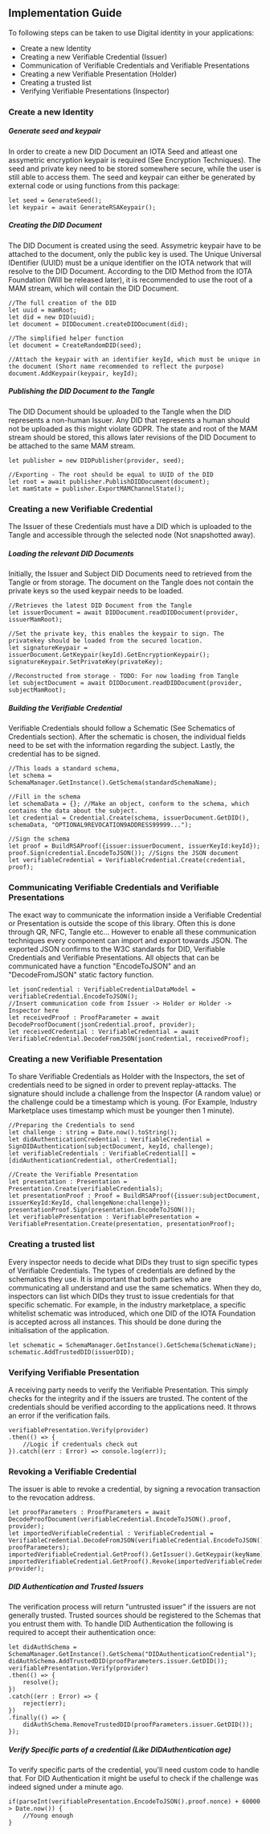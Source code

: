 ## Implementation Guide

To following steps can be taken to use Digital identity in your applications:
* Create a new Identity
* Creating a new Verifiable Credential (Issuer)
* Communication of Verifiable Credentials and Verifiable Presentations
* Creating a new Verifiable Presentation (Holder)
* Creating a trusted list
* Verifying Verifiable Presentations (Inspector)

### Create a new Identity

##### Generate seed and keypair
In order to create a new DID Document an IOTA Seed and atleast one assymetric encryption keypair is required (See Encryption Techniques). 
The seed and private key need to be stored somewhere secure, while the user is still able to access them.
The seed and keypair can either be generated by external code or using functions from this package:
```
let seed = GenerateSeed();
let keypair = await GenerateRSAKeypair();
```

##### Creating the DID Document
The DID Document is created using the seed. Assymetric keypair have to be attached to the document, only the public key is used.
The Unique Universal IDentifier (UUID) must be a unique identifier on the IOTA network that will resolve to the DID Document.
According to the DID Method from the IOTA Foundation (Will be released later), it is recommended to use the root of a MAM stream, which will contain the DID Document.
```
//The full creation of the DID 
let uuid = mamRoot;
let did = new DID(uuid); 
let document = DIDDocument.createDIDDocument(did);
 
//The simplified helper function
let document = CreateRandomDID(seed);
 
//Attach the keypair with an identifier keyId, which must be unique in the document (Short name recommended to reflect the purpose)
document.AddKeypair(keypair, keyId);
```

##### Publishing the DID Document to the Tangle
The DID Document should be uploaded to the Tangle when the DID represents a non-human Issuer. Any DID that represents a human should not be uploaded as this might violate GDPR. The state and root of the MAM stream should be stored, this allows later revisions of the DID Document to be attached to the same MAM stream.
```
let publisher = new DIDPublisher(provider, seed);

//Exporting - The root should be equal to UUID of the DID
let root = await publisher.PublishDIDDocument(document); 
let mamState = publisher.ExportMAMChannelState();
```
### Creating a new Verifiable Credential
The Issuer of these Credentials must have a DID which is uploaded to the Tangle and accessible through the selected node (Not snapshotted away).

##### Loading the relevant DID Documents
Initially, the Issuer and Subject DID Documents need to retrieved from the Tangle or from storage. The document on the Tangle does not contain the private keys so the used keypair needs to be loaded. 
```
//Retrieves the latest DID Document from the Tangle
let issuerDocument = await DIDDocument.readDIDDocument(provider, issuerMamRoot);

//Set the private key, this enables the keypair to sign. The privatekey should be loaded from the secured location.
let signatureKeypair = issuerDocument.GetKeypair(keyId).GetEncryptionKeypair();
signatureKeypair.SetPrivateKey(privateKey);

//Reconstructed from storage - TODO: For now loading from Tangle
let subjectDocument = await DIDDocument.readDIDDocument(provider, subjectMamRoot);
```
##### Building the Verifiable Credential
Verifiable Credentials should follow a Schematic (See Schematics of Credentials section).  After the schematic is chosen, the individual fields need to be set with the information regarding the subject. Lastly, the credential has to be signed.
```
//This loads a standard schema, 
let schema = SchemaManager.GetInstance().GetSchema(standardSchemaName);

//Fill in the schema
let schemaData = {}; //Make an object, conform to the schema, which contains the data about the subject.
let credential = Credential.Create(schema, issuerDocument.GetDID(), schemaData, "OPTIONAL9REVOCATION9ADDRESS99999...");

//Sign the schema
let proof = BuildRSAProof({issuer:issuerDocument, issuerKeyId:keyId});
proof.Sign(credential.EncodeToJSON()); //Signs the JSON document
let verifiableCredential = VerifiableCredential.Create(credential, proof);
```

### Communicating Verifiable Credentials and Verifiable Presentations
The exact way to communicate the information inside a Verifiable Credential or Presentation is outside the scope of this library. 
Often this is done through QR, NFC, Tangle etc... However to enable all these communication techniques every component can import and export towards JSON.
The exported JSON confirms to the W3C standards for DID, Verifiable Credentials and Verifiable Presentations. 
All objects that can be communicated have a function "EncodeToJSON" and an "DecodeFromJSON" static factory function.
```
let jsonCredential : VerifiableCredentialDataModel = verifiableCredential.EncodeToJSON();
//Insert communication code from Issuer -> Holder or Holder -> Inspector here
let receivedProof : ProofParameter = await DecodeProofDocument(jsonCredential.proof, provider);
let receivedCredential : VerifiableCredential = await VerifiableCredential.DecodeFromJSON(jsonCredential, receivedProof);
```

### Creating a new Verifiable Presentation
To share Verifiable Credentials as Holder with the Inspectors, the set of credentials need to be signed in order to prevent replay-attacks. 
The signature should include a challenge from the Inspector (A random value) or the challenge could be a timestamp which is young. (For Example, Industry Marketplace uses timestamp which must be younger then 1 minute). 
```
//Preparing the Credentials to send
let challenge : string = Date.now().toString();
let didAuthenticationCredential : VerifiableCredential = SignDIDAuthentication(subjectDocument, keyId, challenge);
let verifiableCredentials : VerifiableCredential[] = [didAuthenticationCredential, otherCredential];

//Create the Verifiable Presentation
let presentation : Presentation = Presentation.Create(verifiableCredentials);
let presentationProof : Proof = BuildRSAProof({issuer:subjectDocument, issuerKeyId:KeyId, challengeNone:challenge});
presentationProof.Sign(presentation.EncodeToJSON());
let verifiablePresentation : VerifiablePresentation = VerifiablePresentation.Create(presentation, presentationProof);
```

### Creating a trusted list
Every inspector needs to decide what DIDs they trust to sign specific types of Verifiable Credentials. The types of credentials are defined by the schematics they use. 
It is important that both parties who are communicating all understand and use the same schematics. When they do, inspectors can list which DIDs they trust to issue credentials for that specific schematic. For example, in the industry marketplace, a specific whitelist schematic was introduced, which one DID of the IOTA Foundation is accepted across all instances. This should be done during the initialisation of the application. 
```
let schematic = SchemaManager.GetInstance().GetSchema(SchematicName);
schematic.AddTrustedDID(issuerDID);
```

### Verifying Verifiable Presentation
A receiving party needs to verify the Verifiable Presentation. This simply checks for the integrity and if the issuers are trusted.
The content of the credentials should be verified according to the applications need. It throws an error if the verification fails.

```
verifiablePresentation.Verify(provider)
.then(() => {
    //Logic if credentuals check out
}).catch((err : Error) => console.log(err));
```

### Revoking a Verifiable Credential
The issuer is able to revoke a credential, by signing a revocation transaction to the revocation address.

```
let proofParameters : ProofParameters = await DecodeProofDocument(verifiableCredential.EncodeToJSON().proof, provider);
let importedVerifiableCredential : VerifiableCredential = VerifiableCredential.DecodeFromJSON(verifiableCredential.EncodeToJSON(), proofParameters);
importedVerifiableCredential.GetProof().GetIssuer().GetKeypair(keyName).GetEncryptionKeypair().SetPrivateKey(privateKey);
importedVerifiableCredential.GetProof().Revoke(importedVerifiableCredential.GetCredential(), provider);

```
##### DID Authentication and Trusted Issuers
The verification process will return "untrusted issuer" if the issuers are not generally trusted. Trusted sources should be registered to the Schemas that you entrust them with. To handle DID Authentication the following is required to accept their authentication once:
```
let didAuthSchema = SchemaManager.GetInstance().GetSchema("DIDAuthenticationCredential");
didAuthSchema.AddTrustedDID(proofParameters.issuer.GetDID());
verifiablePresentation.Verify(provider)
.then(() => {
    resolve();
})
.catch((err : Error) => {
    reject(err);
})
.finally(() => {
    didAuthSchema.RemoveTrustedDID(proofParameters.issuer.GetDID());
});
```

##### Verify Specific parts of a credential (Like DIDAuthentication age)
To verify specific parts of the credential, you'll need custom code to handle that. For DID Authentication it might be useful to check if the challenge was indeed signed under a minute ago.
```
if(parseInt(verifiablePresentation.EncodeToJSON().proof.nonce) + 60000 > Date.now()) {
    //Young enough
}
```